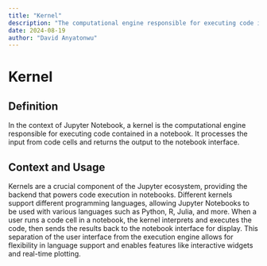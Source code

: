 ```yaml
---
title: "Kernel"
description: "The computational engine responsible for executing code in a Jupyter Notebook"
date: 2024-08-19
author: "David Anyatonwu"
---
```


# Kernel

## Definition

In the context of Jupyter Notebook, a kernel is the computational engine responsible for executing code contained in a notebook. It processes the input from code cells and returns the output to the notebook interface.

## Context and Usage

Kernels are a crucial component of the Jupyter ecosystem, providing the backend that powers code execution in notebooks. Different kernels support different programming languages, allowing Jupyter Notebooks to be used with various languages such as Python, R, Julia, and more. When a user runs a code cell in a notebook, the kernel interprets and executes the code, then sends the results back to the notebook interface for display. This separation of the user interface from the execution engine allows for flexibility in language support and enables features like interactive widgets and real-time plotting.